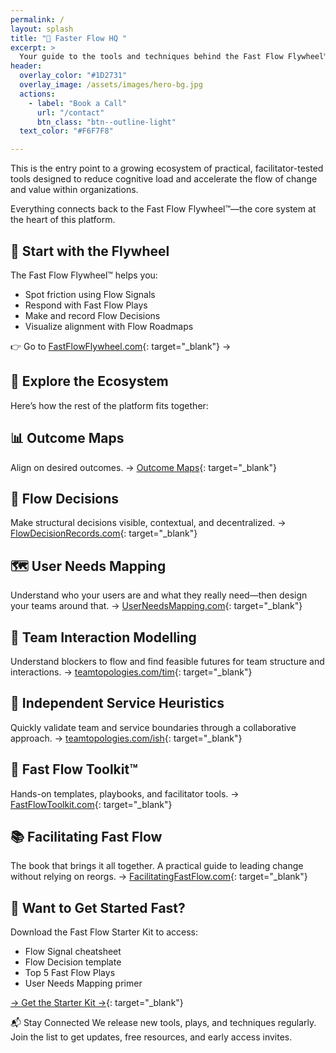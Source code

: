 ```yaml
---
permalink: /
layout: splash
title: "🧭 Faster Flow HQ "
excerpt: > 
  Your guide to the tools and techniques behind the Fast Flow Flywheel™️.
header:
  overlay_color: "#1D2731"
  overlay_image: /assets/images/hero-bg.jpg
  actions:
    - label: "Book a Call"
      url: "/contact"
      btn_class: "btn--outline-light"
  text_color: "#F6F7F8"

---
```

This is the entry point to a growing ecosystem of practical, facilitator-tested tools designed to reduce cognitive load and accelerate the flow of change and value within organizations.

Everything connects back to the Fast Flow Flywheel™️—the core system at the heart of this platform.

## 🚀 Start with the Flywheel

The Fast Flow Flywheel™️ helps you:

- Spot friction using Flow Signals
- Respond with Fast Flow Plays
- Make and record Flow Decisions
- Visualize alignment with Flow Roadmaps

👉 Go to [FastFlowFlywheel.com](https://fastflowflywheel.com){: target="_blank"} →

##  🧩 Explore the Ecosystem

Here’s how the rest of the platform fits together:

## 📊 Outcome Maps

Align on desired outcomes.
→ [Outcome Maps](https://itrevolution.com/articles/the-five-maps-of-flow-engineering/){: target="_blank"}

## 🔄 Flow Decisions

Make structural decisions visible, contextual, and decentralized.
→ [FlowDecisionRecords.com](https://flowdecisionrecords.com){: target="_blank"}

## 🗺️ User Needs Mapping

Understand who your users are and what they really need—then design your teams around that.
→ [UserNeedsMapping.com](https://userneedsmapping.com){: target="_blank"}

## 🔄 Team Interaction Modelling

Understand blockers to flow and find feasible futures for team structure and interactions.
→ [teamtopologies.com/tim](https://teamtopologies.com/tim){: target="_blank"}

## 🔄 Independent Service Heuristics

Quickly validate team and service boundaries through a collaborative approach.
→ [teamtopologies.com/ish](https://teamtopologies.com/ish){: target="_blank"}

## 🎯 Fast Flow Toolkit™️

Hands-on templates, playbooks, and facilitator tools.
→ [FastFlowToolkit.com](https://fastflowtoolkit.com){: target="_blank"}

## 📚 Facilitating Fast Flow

The book that brings it all together. A practical guide to leading change without relying on reorgs.
→ [FacilitatingFastFlow.com](https://facilitatingfastflow.com){: target="_blank"}

## 🧰 Want to Get Started Fast?

Download the Fast Flow Starter Kit to access:

- Flow Signal cheatsheet
- Flow Decision template
- Top 5 Fast Flow Plays
- User Needs Mapping primer

[→ Get the Starter Kit →](https://fastflowflywheel.com//toolkit/toolkit-starter-kit){: target="_blank"}

📬 Stay Connected
We release new tools, plays, and techniques regularly.
Join the list to get updates, free resources, and early access invites.

<script async data-uid="06c268f237" src="https://conjurer.kit.com/06c268f237/index.js"></script>
